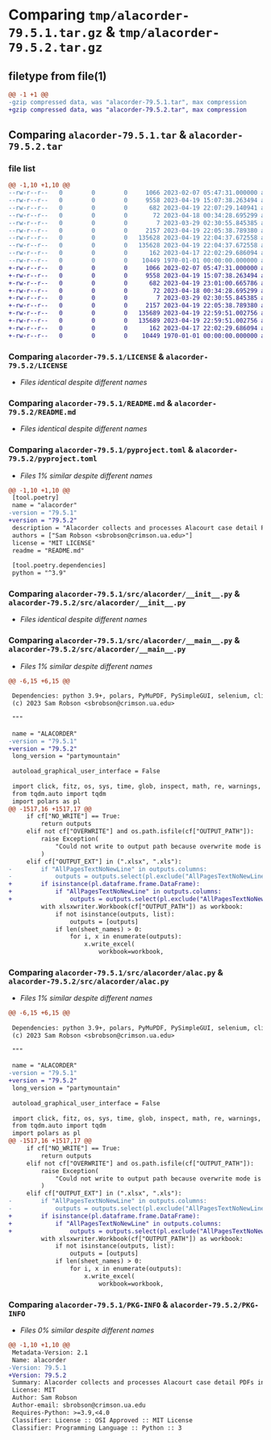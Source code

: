 # Comparing `tmp/alacorder-79.5.1.tar.gz` & `tmp/alacorder-79.5.2.tar.gz`

## filetype from file(1)

```diff
@@ -1 +1 @@
-gzip compressed data, was "alacorder-79.5.1.tar", max compression
+gzip compressed data, was "alacorder-79.5.2.tar", max compression
```

## Comparing `alacorder-79.5.1.tar` & `alacorder-79.5.2.tar`

### file list

```diff
@@ -1,10 +1,10 @@
--rw-r--r--   0        0        0     1066 2023-02-07 05:47:31.000000 alacorder-79.5.1/LICENSE
--rw-r--r--   0        0        0     9558 2023-04-19 15:07:38.263494 alacorder-79.5.1/README.md
--rw-r--r--   0        0        0      682 2023-04-19 22:07:29.140941 alacorder-79.5.1/pyproject.toml
--rw-r--r--   0        0        0       72 2023-04-18 00:34:28.695299 alacorder-79.5.1/src/alacorder/.ipynb_checkpoints/Untitled-checkpoint.ipynb
--rw-r--r--   0        0        0        7 2023-03-29 02:30:55.845385 alacorder-79.5.1/src/alacorder/.python-version
--rw-r--r--   0        0        0     2157 2023-04-19 22:05:38.789380 alacorder-79.5.1/src/alacorder/__init__.py
--rw-r--r--   0        0        0   135628 2023-04-19 22:04:37.672558 alacorder-79.5.1/src/alacorder/__main__.py
--rw-r--r--   0        0        0   135628 2023-04-19 22:04:37.672558 alacorder-79.5.1/src/alacorder/alac.py
--rw-r--r--   0        0        0      162 2023-04-17 22:02:29.686094 alacorder-79.5.1/src/alacorder/~$E 302 Portfolio.docx
--rw-r--r--   0        0        0    10449 1970-01-01 00:00:00.000000 alacorder-79.5.1/PKG-INFO
+-rw-r--r--   0        0        0     1066 2023-02-07 05:47:31.000000 alacorder-79.5.2/LICENSE
+-rw-r--r--   0        0        0     9558 2023-04-19 15:07:38.263494 alacorder-79.5.2/README.md
+-rw-r--r--   0        0        0      682 2023-04-19 23:01:00.665786 alacorder-79.5.2/pyproject.toml
+-rw-r--r--   0        0        0       72 2023-04-18 00:34:28.695299 alacorder-79.5.2/src/alacorder/.ipynb_checkpoints/Untitled-checkpoint.ipynb
+-rw-r--r--   0        0        0        7 2023-03-29 02:30:55.845385 alacorder-79.5.2/src/alacorder/.python-version
+-rw-r--r--   0        0        0     2157 2023-04-19 22:05:38.789380 alacorder-79.5.2/src/alacorder/__init__.py
+-rw-r--r--   0        0        0   135689 2023-04-19 22:59:51.002756 alacorder-79.5.2/src/alacorder/__main__.py
+-rw-r--r--   0        0        0   135689 2023-04-19 22:59:51.002756 alacorder-79.5.2/src/alacorder/alac.py
+-rw-r--r--   0        0        0      162 2023-04-17 22:02:29.686094 alacorder-79.5.2/src/alacorder/~$E 302 Portfolio.docx
+-rw-r--r--   0        0        0    10449 1970-01-01 00:00:00.000000 alacorder-79.5.2/PKG-INFO
```

### Comparing `alacorder-79.5.1/LICENSE` & `alacorder-79.5.2/LICENSE`

 * *Files identical despite different names*

### Comparing `alacorder-79.5.1/README.md` & `alacorder-79.5.2/README.md`

 * *Files identical despite different names*

### Comparing `alacorder-79.5.1/pyproject.toml` & `alacorder-79.5.2/pyproject.toml`

 * *Files 1% similar despite different names*

```diff
@@ -1,10 +1,10 @@
 [tool.poetry]
 name = "alacorder"
-version = "79.5.1"
+version = "79.5.2"
 description = "Alacorder collects and processes Alacourt case detail PDFs into data tables suitable for research purposes."
 authors = ["Sam Robson <sbrobson@crimson.ua.edu>"]
 license = "MIT LICENSE"
 readme = "README.md"
 
 [tool.poetry.dependencies]
 python = "^3.9"
```

### Comparing `alacorder-79.5.1/src/alacorder/__init__.py` & `alacorder-79.5.2/src/alacorder/__init__.py`

 * *Files identical despite different names*

### Comparing `alacorder-79.5.1/src/alacorder/__main__.py` & `alacorder-79.5.2/src/alacorder/__main__.py`

 * *Files 1% similar despite different names*

```diff
@@ -6,15 +6,15 @@
 
 Dependencies: python 3.9+, polars, PyMuPDF, PySimpleGUI, selenium, click, tqdm, xlsxwriter, xlsx2csv
 (c) 2023 Sam Robson <sbrobson@crimson.ua.edu>
  
 """
 
 name = "ALACORDER"
-version = "79.5.1"
+version = "79.5.2"
 long_version = "partymountain"
 
 autoload_graphical_user_interface = False
 
 import click, fitz, os, sys, time, glob, inspect, math, re, warnings, xlsxwriter, threading, platform, selenium
 from tqdm.auto import tqdm
 import polars as pl
@@ -1517,16 +1517,17 @@
     if cf["NO_WRITE"] == True:
         return outputs
     elif not cf["OVERWRITE"] and os.path.isfile(cf["OUTPUT_PATH"]):
         raise Exception(
             "Could not write to output path because overwrite mode is not enabled."
         )
     elif cf["OUTPUT_EXT"] in (".xlsx", ".xls"):
-        if "AllPagesTextNoNewLine" in outputs.columns:
-            outputs = outputs.select(pl.exclude("AllPagesTextNoNewLine"))
+        if isinstance(pl.dataframe.frame.DataFrame):
+            if "AllPagesTextNoNewLine" in outputs.columns:
+                outputs = outputs.select(pl.exclude("AllPagesTextNoNewLine"))
         with xlsxwriter.Workbook(cf["OUTPUT_PATH"]) as workbook:
             if not isinstance(outputs, list):
                 outputs = [outputs]
             if len(sheet_names) > 0:
                 for i, x in enumerate(outputs):
                     x.write_excel(
                         workbook=workbook,
```

### Comparing `alacorder-79.5.1/src/alacorder/alac.py` & `alacorder-79.5.2/src/alacorder/alac.py`

 * *Files 1% similar despite different names*

```diff
@@ -6,15 +6,15 @@
 
 Dependencies: python 3.9+, polars, PyMuPDF, PySimpleGUI, selenium, click, tqdm, xlsxwriter, xlsx2csv
 (c) 2023 Sam Robson <sbrobson@crimson.ua.edu>
  
 """
 
 name = "ALACORDER"
-version = "79.5.1"
+version = "79.5.2"
 long_version = "partymountain"
 
 autoload_graphical_user_interface = False
 
 import click, fitz, os, sys, time, glob, inspect, math, re, warnings, xlsxwriter, threading, platform, selenium
 from tqdm.auto import tqdm
 import polars as pl
@@ -1517,16 +1517,17 @@
     if cf["NO_WRITE"] == True:
         return outputs
     elif not cf["OVERWRITE"] and os.path.isfile(cf["OUTPUT_PATH"]):
         raise Exception(
             "Could not write to output path because overwrite mode is not enabled."
         )
     elif cf["OUTPUT_EXT"] in (".xlsx", ".xls"):
-        if "AllPagesTextNoNewLine" in outputs.columns:
-            outputs = outputs.select(pl.exclude("AllPagesTextNoNewLine"))
+        if isinstance(pl.dataframe.frame.DataFrame):
+            if "AllPagesTextNoNewLine" in outputs.columns:
+                outputs = outputs.select(pl.exclude("AllPagesTextNoNewLine"))
         with xlsxwriter.Workbook(cf["OUTPUT_PATH"]) as workbook:
             if not isinstance(outputs, list):
                 outputs = [outputs]
             if len(sheet_names) > 0:
                 for i, x in enumerate(outputs):
                     x.write_excel(
                         workbook=workbook,
```

### Comparing `alacorder-79.5.1/PKG-INFO` & `alacorder-79.5.2/PKG-INFO`

 * *Files 0% similar despite different names*

```diff
@@ -1,10 +1,10 @@
 Metadata-Version: 2.1
 Name: alacorder
-Version: 79.5.1
+Version: 79.5.2
 Summary: Alacorder collects and processes Alacourt case detail PDFs into data tables suitable for research purposes.
 License: MIT
 Author: Sam Robson
 Author-email: sbrobson@crimson.ua.edu
 Requires-Python: >=3.9,<4.0
 Classifier: License :: OSI Approved :: MIT License
 Classifier: Programming Language :: Python :: 3
```

